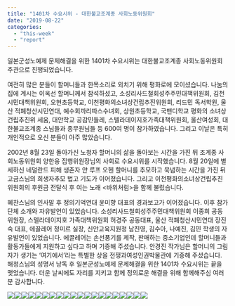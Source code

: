 ```yaml
---
title: "1401차 수요시위 - 대한불교조계종 사회노동위원회"
date: "2019-08-22"
categories: 
  - "this-week"
  - "report"
---
```


일본군성노예제 문제해결을 위한 1401차 수요시위는 대한불교조계종 사회노동위원회 주관으로 진행되었습니다.

여전히 많은 분들이 할머니들과 한목소리로 외치기 위해 평화로에 모이셨습니다. 나눔의 집에 계시는 이옥선 할머니께서 참석하셨고, 소성리사드철회성주주민대책위원회, 김천시민대책위원회, 오현초등학교, 이천평화의소녀상건립추진위원회, 리드민 독서학원, 울산 적폐청산시민연대, 예수회까리따스수녀회, 상원초등학교, 국맨디학교 평화의 소녀상건립추진위 세움, 대안학교 공감민들레, 스텔라데이지호가족대책위원회, 울산여성회, 대한불교조계종 스님들과 종무원님들 등 600여 명이 참가하였습니다. 그리고 이날은 특히 개인적으로 오신 분들이 아주 많았습니다.

2002년 8월 23일 돌아가신 노청자 할머니의 삶을 돌아보는 시간을 가진 뒤 조계종 사회노동위원회 양한웅 집행위원장님의 사회로 수요시위를 시작했습니다. 8월 20일에 별세하신 네덜란드 피해 생존자 얀 루프 오헨 할머니를 추모하고 묵념하는 시간을 가진 뒤 고금스님의 희생자추모 법고 기도가 이어졌습니다. 그리고 이천평화의소녀상건립추진위원회의 후원금 전달식 후 여는 노래 <바위처럼>을 함께 불렀습니다.

혜찬스님의 인사말 후 정의기억연대 윤미향 대표의 경과보고가 이어졌습니다. 이후 참가단체 소개와 자유발언이 있었습니다. 소성리사드철회성주주민대책위원회 이종희 공동위원장, 스텔라데이지호 가족대책위원회 허경주 공동대표, 울산 적폐청산시민연대 장진숙 대표, 에끌레어 정미르 실장, 신안교육지원청 남진영, 김수아, 나예진, 김민 학생의 자유발언이 있었습니다. 에끌레어는 손선풍기를 제작, 판매하는 중소기업인데 할머니들과 활동가들에게 지원하고 싶다고 하며 기증해 주셨습니다. 안경진 작가님은 할머니의 그림자가 생기는 ‘여기에서’라는 특별한 상을 전쟁과여성인권박물관에 기증해 주셨습니다. 해청스님의 성명서 낭독 후 일본군성노예제 문제해결을 위한 1401차 수요시위는 끝을 맺었습니다. 더운 날씨에도 자리를 지키고 함께 정의로운 해결을 위해 함께해주심 여러분 감사합니다.

![](https://r2.womenandwar.net/2019/08/IMGP9614-2.jpg)![](https://r2.womenandwar.net/2019/08/IMGP9615-2.jpg)![](https://r2.womenandwar.net/2019/08/IMGP9626-2.jpg)![](https://r2.womenandwar.net/2019/08/IMGP9629-2.jpg)![](https://r2.womenandwar.net/2019/08/IMGP9632-2.jpg)![](https://r2.womenandwar.net/2019/08/IMGP9641-2.jpg)![](https://r2.womenandwar.net/2019/08/IMGP9645-2.jpg)![](https://r2.womenandwar.net/2019/08/IMGP9652-2.jpg)![](https://r2.womenandwar.net/2019/08/IMGP9662-2.jpg)![](https://r2.womenandwar.net/2019/08/IMGP9670-2.jpg)![](https://r2.womenandwar.net/2019/08/IMGP9684-2.jpg)![](https://r2.womenandwar.net/2019/08/IMGP9692-2.jpg)![](https://r2.womenandwar.net/2019/08/IMGP9694-2.jpg)![](https://r2.womenandwar.net/2019/08/IMGP9700-2.jpg)![](https://r2.womenandwar.net/2019/08/IMGP9705-1.jpg)![](https://r2.womenandwar.net/2019/08/IMGP9706-1.jpg)![](https://r2.womenandwar.net/2019/08/IMGP9711-1.jpg)![](https://r2.womenandwar.net/2019/08/IMGP9714-1.jpg)![](https://r2.womenandwar.net/2019/08/IMGP9723-1.jpg)![](https://r2.womenandwar.net/2019/08/S28BW-419082211430-1-e1566447573224.jpg)
